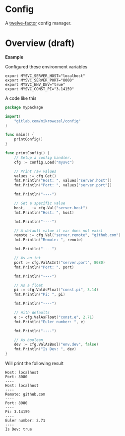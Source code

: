 # Config

A [twelve-factor](https://12factor.net/config) config manager.

# Overview (draft)

**Example**

Configured these environment variables
```shell
export MYSVC_SERVER_HOST="localhost"
export MYSVC_SERVER_PORT="8080"
export MYSVC_ENV_DEV="true"
export MYSVC_CONST_PI="3.14159"
```

A code like this

```go
package mypackage

import(
	"gitlab.com/mikrowezel/config"
)

func main() {
	printConfig()
}

func printConfig() {
	// Setup a config handler.
	cfg := config.Load("mysvc")

	// Print raw values
	values := cfg.Get()
	fmt.Println("Host: ", values["server.host"])
	fmt.Println("Port: ", values["server.port"])

	fmt.Println("----")

	// Get a specific value
	host, _ := cfg.Val("server.host")
	fmt.Println("Host: ", host)

	fmt.Println("----")

	// A default value if var does not exist
	remote := cfg.Val("server.remote", "github.com")
	fmt.Println("Remote: ", remote)

	fmt.Println("----")

	// As an int
	port := cfg.ValAsInt("server.port", 8080)
	fmt.Println("Port: ", port)

	fmt.Println("----")

	// As a float
	pi := cfg.ValAsFloat("const.pi", 3.14)
	fmt.Println("Pi: ", pi)

	fmt.Println("----")

	// With defaults
	e := cfg.ValAsFloat("const.e", 2.71)
	fmt.Println("Euler number: ", e)

	fmt.Println("----")

	// As boolean
	dev := cfg.ValAsBool("env.dev", false)
	fmt.Println("Is Dev: ", dev)
}
```

Will print the following result
```shell
Host: localhost
Port: 8080
----
Host: localhost
----
Remote: github.com
----
Port: 8080
----
Pi: 3.14159
----
Euler number: 2.71
----
Is Dev: true
```


